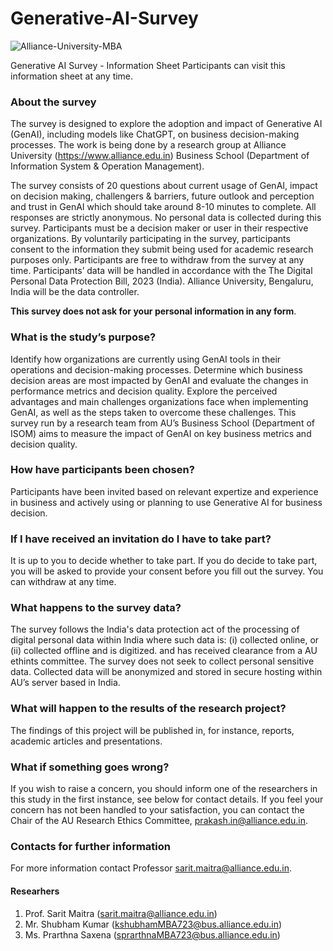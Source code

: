 # Generative-AI-Survey

![Alliance-University-MBA](https://github.com/saritmaitra/Generative-AI-Survey/assets/45025804/703ec713-0d63-4114-8b3e-1e88ddd5cb0d)

Generative AI Survey - Information Sheet
Participants can visit this information sheet at any time. 

### About the survey
The survey is designed to explore the adoption and impact of Generative AI (GenAI), including models like ChatGPT, on business decision-making processes. The work is being done by a research group at Alliance University (https://www.alliance.edu.in) Business School (Department of Information System & Operation Management).

The survey consists of 20 questions about current usage of GenAI, impact on decision making, challengers & barriers, future outlook and perception and trust in GenAI which should take around 8-10 minutes to complete. All responses are strictly anonymous. No personal data is collected during this survey. Participants must be a decision maker or user in their respective organizations. By voluntarily participating in the survey, participants consent to the information they submit being used for academic research purposes only. Participants are free to withdraw from the survey at any time. Participants’ data will be handled in accordance with the The Digital Personal Data Protection Bill, 2023 (India). Alliance University, Bengaluru, India will be the data controller. 

**This survey does not ask for your personal information in any form**.

### What is the study’s purpose?
Identify how organizations are currently using GenAI tools in their operations and decision-making processes. Determine which business decision areas are most impacted by GenAI and evaluate the changes in performance metrics and decision quality. Explore the perceived advantages and main challenges organizations face when implementing GenAI, as well as the steps taken to overcome these challenges. This survey run by a research team from AU’s Business School (Department of ISOM) aims to measure the impact of GenAI on key business metrics and decision quality.

### How have participants been chosen?
Participants have been invited based on relevant expertize and experience in business and actively using or planning to use Generative AI for business decision.

### If I have received an invitation do I have to take part?
It is up to you to decide whether to take part. If you do decide to take part, you will be asked to provide your consent before you fill out the survey. You can withdraw at any time.

### What happens to the survey data?
The survey follows the India's data protection act of the processing of digital personal data within India where such data is: (i) collected online, or (ii) collected offline and is digitized. and has received clearance from a AU ethints committee. The survey does not seek to collect personal sensitive data. Collected data will be anonymized and stored in secure hosting within AU’s server based in India.

### What will happen to the results of the research project?
The findings of this project will be published in, for instance, reports, academic articles and presentations.

### What if something goes wrong?
If you wish to raise a concern, you should inform one of the researchers in this study in the first instance, see below for contact details. If you feel your concern has not been handled to your satisfaction, you can contact the Chair of the AU Research Ethics Committee, prakash.in@alliance.edu.in.

### Contacts for further information
For more information contact Professor sarit.maitra@alliance.edu.in.

#### Researhers
1. Prof. Sarit Maitra (sarit.maitra@alliance.edu.in)
2. Mr. Shubham Kumar (kshubhamMBA723@bus.alliance.edu.in)
3. Ms. Prarthna Saxena (sprarthnaMBA723@bus.alliance.edu.in)
